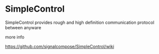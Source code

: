 # SimpleControl
SimpleControl provides rough and high definition communication protocol between anyware

more info

https://github.com/signalcompose/SimpleControl/wiki

